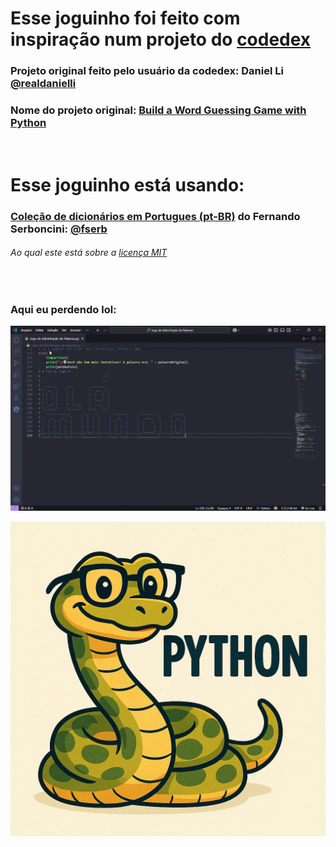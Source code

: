 # Esse joguinho foi feito com inspiração num projeto do [codedex](https://github.com/codedex-io)

### Projeto original feito pelo usuário da codedex: Daniel Li [@realdanielli](https://www.codedex.io/@realdanielli)
### Nome do projeto original: [Build a Word Guessing Game with Python](https://www.codedex.io/projects/build-a-word-guessing-game-with-python)

<br>

# Esse joguinho está usando:
### [Coleção de dicionários em Portugues (pt-BR)](https://github.com/fserb/pt-br) do Fernando Serboncini: [@fserb](https://github.com/fserb)
###### Ao qual este está sobre a [licença MIT](DICTIONARY-LICENSE.txt)

<br>

### Aqui eu perdendo lol:
![Uma gameplay de um usuário perdendo](Jogo-de-Adivinhação-de-Palavras.gif)

![Um desenho de uma cobrinha estilo cartoon, com a palavra python do lado](python-literalmente.png)
